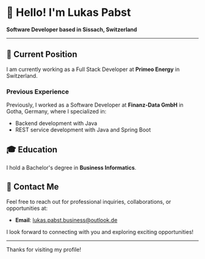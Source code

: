 # 👋 Hello! I'm Lukas Pabst

**Software Developer based in Sissach, Switzerland**

---

## 💼 Current Position
I am currently working as a Full Stack Developer at **Primeo Energy** in Switzerland.

### Previous Experience
Previously, I worked as a Software Developer at **Finanz-Data GmbH** in Gotha, Germany, where I specialized in:
- Backend development with Java
- REST service development with Java and Spring Boot

## 🎓 Education
I hold a Bachelor's degree in **Business Informatics**.

## 📧 Contact Me
Feel free to reach out for professional inquiries, collaborations, or opportunities at:

- **Email**: [lukas.pabst.business@outlook.de](mailto:lukas.pabst.business@outlook.de)

I look forward to connecting with you and exploring exciting opportunities!

---

Thanks for visiting my profile!
